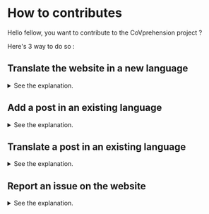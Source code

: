 # How to contributes

Hello fellow, you want to contribute to the CoVprehension project ? 

Here's 3 way to do so :

## Translate the website in a new language

<details>
<summary>See the explanation.</summary><br/>

Amazing ! It will help to website to grow even more !

Ok so you'll have some stuff to prepare before starting to translate !

### Your `codeLang`

First, you'll have to get your language code mark. Sounds complicated but it's just 2 letters to identify it (you can find them on [this website](http://www.lingoes.net/en/translator/langcode.htm)). I'll call this 2 letters `codeLang` now !

## Activate your language on the website

Ok now it's the most sensitive moment, you'll have to add that code in the configuration file of the whole website named `_config.yml` ([there](https://github.com/covprehension/CoVprehension/blob/master/_config.yml)). 

Don't worry it's simple, all you'll simply have to do is adding your `codeLang` in the array [line 30](https://github.com/covprehension/CoVprehension/blob/master/_config.yml#L30) like so :
```
old:
languages: ["fr", "en"]

new:
languages: ["fr", "en", "sv"]
                      ^^^^^^
```
Not that complicated 😉

#### Prepare files

Now all you have to do is to duplicate files from another language in this folder `/_i18n/`.

So you'll have to duplicate the general translation file (like `/_i18n/fr.yml` into `/_i18n/<codeLang>.yml`) and the full translated content folder (like `/_i18n/fr/` into `/_i18n/<codeLang>/`).

#### Start translate

You did it all, now you're ready to go and a full website is just waiting for your translation 😉

</details>

## Add a post in an existing language

<details>
<summary>See the explanation.</summary><br/>

Go in your language sub-directory and you should have everything explained overthere 😗

</details>

## Translate a post in an existing language

<details>
<summary>See the explanation.</summary><br/>

You just have to copy the post you want to translate from the original language folder to the language you want to translate it to. Example :
```
Original file in french :
CoVprehension/_i18n/fr/_posts/2020-03-24-q2.md
                    ^^

Translated file in english :
CoVprehension/_i18n/en/_posts/2020-03-24-q2.md
                    ^^
```

> ⚠️ Do not change the file name otherwise the website won't understand it ! ⚠️

Now translate it in your language and see that translation appeard on the website 🤗

</details>

## Report an issue on the website

<details>
<summary>See the explanation.</summary><br/>

The easiest way is to [open an issue on this repository](https://github.com/covprehension/CoVprehension/issues/new/choose) !

Otherwise you can also try to fix it and open a _Pull Request_ or send us a mail. 

</details>
